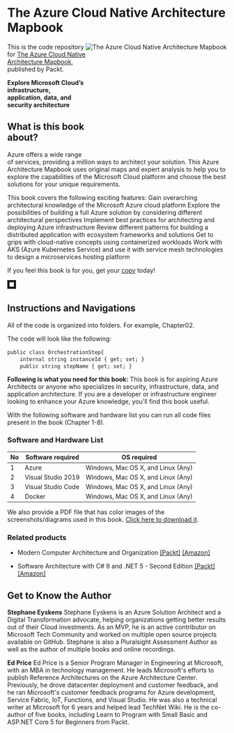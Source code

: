 # The Azure Cloud Native Architecture Mapbook

<a href="https://www.packtpub.com/programming/the-azure-cloud-native-architecture-mapbook?utm_source=github&utm_medium=repository&utm_campaign=9781800562325"><img src="https://static.packt-cdn.com/products/9781800562325/cover/smaller" alt="The Azure Cloud Native Architecture Mapbook" height="256px" align="right"></a>

This is the code repository for [The Azure Cloud Native Architecture Mapbook](https://www.packtpub.com/programming/the-azure-cloud-native-architecture-mapbook?utm_source=github&utm_medium=repository&utm_campaign=9781800562325), published by Packt.

**Explore Microsoft Cloud’s infrastructure, application, data, and security architecture**

## What is this book about?
Azure offers a wide range of services, providing a million ways to architect your solution. This Azure Architecture Mapbook uses original maps and expert analysis to help you to explore the capabilities of the Microsoft Cloud platform and choose the best solutions for your unique requirements. 

This book covers the following exciting features:
Gain overarching architectural knowledge of the Microsoft Azure cloud platform
Explore the possibilities of building a full Azure solution by considering different architectural perspectives
Implement best practices for architecting and deploying Azure infrastructure
Review different patterns for building a distributed application with ecosystem frameworks and solutions
Get to grips with cloud-native concepts using containerized workloads
Work with AKS (Azure Kubernetes Service) and use it with service mesh technologies to design a microservices hosting platform

If you feel this book is for you, get your [copy](https://www.amazon.com/dp/1800562322) today!

<a href="https://www.packtpub.com/?utm_source=github&utm_medium=banner&utm_campaign=GitHubBanner"><img src="https://raw.githubusercontent.com/PacktPublishing/GitHub/master/GitHub.png" 
alt="https://www.packtpub.com/" border="5" /></a>

## Instructions and Navigations
All of the code is organized into folders. For example, Chapter02.

The code will look like the following:
```
public class OrchestrationStep{
    internal string instanceId { get; set; }
    public string stepName { get; set; }
```

**Following is what you need for this book:**
This book is for aspiring Azure Architects or anyone who specializes in security, infrastructure, data, and application architecture. If you are a developer or infrastructure engineer looking to enhance your Azure knowledge, you'll find this book useful.

With the following software and hardware list you can run all code files present in the book (Chapter 1-8).
### Software and Hardware List
| No | Software required | OS required |
| -------- | ------------------------------------ | ----------------------------------- |
| 1 | Azure | Windows, Mac OS X, and Linux (Any) |
| 2 | Visual Studio 2019 | Windows, Mac OS X, and Linux (Any) |
| 3 | Visual Studio Code | Windows, Mac OS X, and Linux (Any) |
| 4 | Docker | Windows, Mac OS X, and Linux (Any) |


We also provide a PDF file that has color images of the screenshots/diagrams used in this book. [Click here to download it](https://static.packt-cdn.com/downloads/9781800562325_ColorImages.pdf).

### Related products
* Modern Computer Architecture and Organization [[Packt]](https://www.packtpub.com/product/modern-computer-architecture-and-organization/9781838984397?utm_source=github&utm_medium=repository&utm_campaign=9781838984397) [[Amazon]](https://www.amazon.com/dp/B083QJG28Y)

* Software Architecture with C# 9 and .NET 5 - Second Edition [[Packt]](https://www.packtpub.com/product/software-architecture-with-c-9-and-net-5-second-edition/9781800566040?utm_source=github&utm_medium=repository&utm_campaign=9781800566040) [[Amazon]](https://www.amazon.com/dp/1800566042)


## Get to Know the Author
**Stephane Eyskens**
Stephane Eyskens is an Azure Solution Architect and a Digital Transformation advocate, helping organizations getting better results out of their Cloud investments. As an MVP, he is an active contributor on Microsoft Tech Community and worked on multiple open source projects available on GitHub. Stephane is also a Pluralsight Assessment Author as well as the author of multiple books and online recordings.

**Ed Price**
Ed Price is a Senior Program Manager in Engineering at Microsoft, with an MBA in technology management. He leads Microsoft's efforts to publish Reference Architectures on the Azure Architecture Center. Previously, he drove datacenter deployment and customer feedback, and he ran Microsoft's customer feedback programs for Azure development, Service Fabric, IoT, Functions, and Visual Studio. He was also a technical writer at Microsoft for 6 years and helped lead TechNet Wiki. He is the co-author of five books, including Learn to Program with Small Basic and ASP.NET Core 5 for Beginners from Packt.


